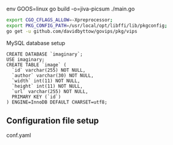 env GOOS=linux go build -o=jiva-picsum ./main.go


```bash
export CGO_CFLAGS_ALLOW=-Xpreprocessor; 
export PKG_CONFIG_PATH=/usr/local/opt/libffi/lib/pkgconfig; 
go get -u github.com/davidbyttow/govips/pkg/vips
```


MySQL database setup

```mysql
CREATE DATABASE `imaginary`;
USE imaginary;
CREATE TABLE `image` (
  `id` varchar(255) NOT NULL,
  `author` varchar(30) NOT NULL,
  `width` int(11) NOT NULL,
  `height` int(11) NOT NULL,
  `url` varchar(255) NOT NULL,
  PRIMARY KEY (`id`)
) ENGINE=InnoDB DEFAULT CHARSET=utf8;
```

## Configuration file setup

conf.yaml

```yaml

```